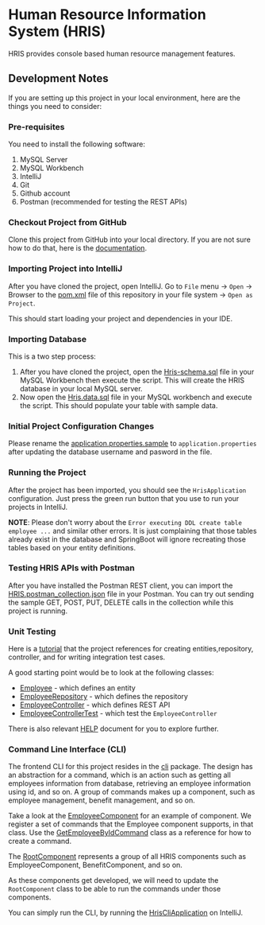 # Human Resource Information System (HRIS)
HRIS provides console based human resource management features.

## Development Notes

If you are setting up this project in your local environment, here are the things you need to consider:

### Pre-requisites
You need to install the following software:
1. MySQL Server
2. MySQL Workbench
3. IntelliJ
4. Git
5. Github account
6. Postman (recommended for testing the REST APIs)

### Checkout Project from GitHub

Clone this project from GitHub into your local directory. If you are not sure how to do that, here is the 
[documentation](https://docs.github.com/en/repositories/creating-and-managing-repositories/cloning-a-repository).

### Importing Project into IntelliJ

After you have cloned the project, open IntelliJ. Go to `File` menu -> `Open` -> Browser to the [pom.xml](pom.xml) file 
of this repository in your file system -> `Open as Project`.

This should start loading your project and dependencies in your IDE.

### Importing Database

This is a two step process:
1. After you have cloned the project, open the [Hris-schema.sql](Hris-schema.sql) file in your MySQL
Workbench then execute the script. This will create the HRIS database in your local MySQL server.
2. Now open the [Hris.data.sql](Hris-data.sql) file in your MySQL workbench and execute the script. 
This should populate your table with sample data.

### Initial Project Configuration Changes

Please rename the [application.properties.sample](src/main/resources/application.properties.sample) to 
`application.properties` after updating the database username and pasword in the file.

### Running the Project

After the project has been imported, you should see the `HrisApplication` configuration. Just press the 
green run button that you use to run your projects in IntelliJ.

**NOTE**: Please don't worry about the `Error executing DDL create table employee ...` and similar other 
errors. It is just complaining that those tables already exist in the database and SpringBoot will ignore
recreating those tables based on your entity definitions.

### Testing HRIS APIs with Postman

After you have installed the Postman REST client, you can import the 
[HRIS.postman_collection.json](HRIS.postman_collection.json) file in your Postman. You can try
out sending the sample GET, POST, PUT, DELETE calls in the collection while this project is running.

### Unit Testing
Here is a [tutorial](https://www.springcloud.io/post/2022-03/spring-boot-integration-testing-mysql-crud-rest-api-tutorial/#gsc.tab=0) 
that the project references for creating entities,repository, controller, and for writing integration test cases.

A good starting point would be to look at the following classes:
- [Employee](src/main/java/org/goup10/hris/entities/Employee.java) - which defines an entity
- [EmployeeRepository](src/main/java/org/goup10/hris/repositories/EmployeeRepository.java) - which defines the repository
- [EmployeeController](src/main/java/org/goup10/hris/controllers/EmployeeController.java) - which defines REST API
- [EmployeeControllerTest](src/test/java/org/goup10/hris/controllers/EmployeeControllerTest.java) - which test the `EmployeeController`

There is also relevant [HELP](HELP.md) document for you to explore further.

### Command Line Interface (CLI)

The frontend CLI for this project resides in the [cli](src/main/java/org/goup10/hris/cli) package. The design
has an abstraction for a command, which is an action such as getting all employees information from database,
retrieving an employee information using id, and so on. A group of commands makes up a component, such as
employee management, benefit management, and so on.

Take a look at the [EmployeeComponent](src/main/java/org/goup10/hris/cli/employee/EmployeeComponent.java) for an example
of component. We register a set of commands that the Employee component supports, in that class. Use
the [GetEmployeeByIdCommand](src/main/java/org/goup10/hris/cli/employee/GetEmployeeByIdCommand.java) class
as a reference for how to create a command.

The [RootComponent](src/main/java/org/goup10/hris/cli/RootComponent.java) represents a group of all
HRIS components such as EmployeeComponent, BenefitComponent, and so on.

As these components get developed, we will need to update the `RootComponent` class to be able to
run the commands under those components. 

You can simply run the CLI, by running the [HrisCliApplication](src/main/java/org/goup10/hris/cli/HrisCliApplication.java)
on IntelliJ.
